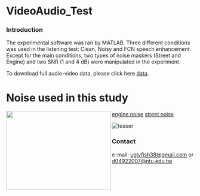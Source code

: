 # VideoAudio_Test

### Introduction
The experimental software was ran by MATLAB. Three different conditions was used in the listening test: Clean, Noisy and FCN speech enhancement. Except for the main conditions, two types of noise maskers (Street and Engine) and two SNR (1 and 4 dB) were manipulated in the experiment.

To download full audio-video data, please click here [data](https://drive.google.com/drive/folders/1iycJkD47wdJO9xw48ChR4g4cCmDnH4Iu?usp=sharing).


# Noise used in this study
 [engine noise](https://github.com/JasonSWFu/VideoAudio_Test/blob/master/noise_audio/engine.wav)
 <img align="left" width="280" height="210" src="https://github.com/JasonSWFu/VideoAudio_Test/blob/master/images/engine.bmp">
[street noise](https://github.com/JasonSWFu/VideoAudio_Test/blob/master/noise_audio/street.wav)

 ![teaser](https://github.com/JasonSWFu/VideoAudio_Test/blob/master/images/street.bmp)       
    
### Contact

e-mail: uglyfish38@gmail.com or d04922007@ntu.edu.tw

